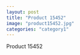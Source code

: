 ```yaml
---
layout: post
title: "Product 15452"
image: "product15452.jpg"
categories: "category1"
---
```

Product 15452
